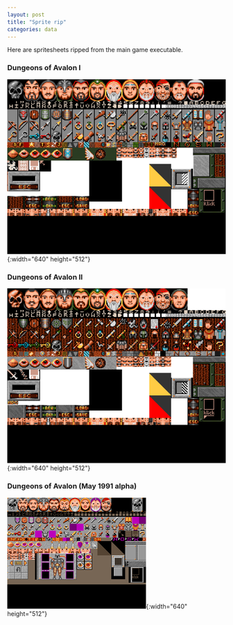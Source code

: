 ```yaml
---
layout: post
title: "Sprite rip"
categories: data
---
```


Here are spritesheets ripped from the main game executable.

### Dungeons of Avalon I

![doa1_gfx1rip](../images/doa1_gfx1rip.png "doa1_gfx1rip"){:width="640" height="512"}

### Dungeons of Avalon II

![doa2_gfx1rip](../images/doa2_gfx1rip.png "doa2_gfx1rip"){:width="640" height="512"}

### Dungeons of Avalon (May 1991 alpha)

![doa-alpha-sprites](../images/doa-alpha-sprites.png "doa-alpha-sprites"){:width="640" height="512"}
